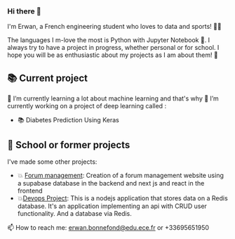 ### Hi there 👋

I'm Erwan, a French engineering student who loves to data and sports! 👩‍💻

The languages I m-love the most is Python with Jupyter Notebook 🐍. I always try to have a project in progress, whether personal or for school. I hope you will be as enthusiastic about my projects as I am about them! 🤩

## 📚 Current project

🌱 I’m currently learning a lot about machine learning and that's why 🔭 I’m currently working on a project of deep learning called : 
- 📚 Diabetes Prediction Using Keras

## 📌 School or former projects

I've made some other projects:
- 💥 [Forum management](https://github.com/erwan1812/ece-webapp-Bonnefond-Freisz): Creation of a forum management website using a supabase database in the backend and next js and react in the frontend
- 💥[Devops Project](https://github.com/erwan1812/ece-devops-project-Bonnefond-Freisz): This is a nodejs application that stores data on a Redis database. It's an application implementing an api with CRUD user functionality. And a database via Redis.


📫 How to reach me: erwan.bonnefond@edu.ece.fr or +33695651950
<!--
**erwan1812/erwan1812** is a ✨ _special_ ✨ repository because its `README.md` (this file) appears on your GitHub profile.

Here are some ideas to get you started:

- 🔭 I’m currently working on ...
- 🌱 I’m currently learning ...
- 👯 I’m looking to collaborate on ...
- 🤔 I’m looking for help with ...
- 💬 Ask me about ...
- 📫 How to reach me: ...
- 😄 Pronouns: ...
- ⚡ Fun fact: ...
-->
